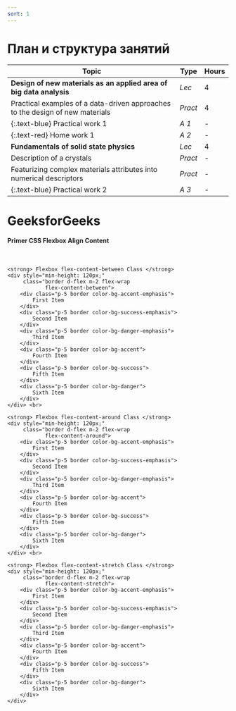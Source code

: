 ```yaml
---
sort: 1
---
```


# План и структура занятий

| Topic   | Type     | Hours    |
| ------- | -------- | -------- |
| **Design of new materials as an applied area of big data analysis** | *Lec* | 4 |
| Practical examples of a data-driven approaches to the design of new materials | *Pract* | 4 |
| {:.text-blue} Practical work 1 | *A 1* | - |
| {:.text-red} Home work 1 | *A 2* | - |
| **Fundamentals of solid state physics** | *Lec* | 4 |
| Description of a crystals | *Pract* | - |
| Featurizing complex materials attributes into numerical descriptors | *Pract* | - |
| {:.text-blue} Practical work 2 | *A 3* | - |

<head>
    <title> Primer CSS Flexbox Align Content </title>
    <link rel="stylesheet" href=
"https://unpkg.com/@primer/css@^18.0.0/dist/primer.css" />
</head>
    
<body>
    <h1 class="color-fg-success text-center"> 
        GeeksforGeeks 
    </h1>
    <h4 class="text-center font-bold">
        Primer CSS Flexbox Align Content
    </h4> <br>
      
    <strong> Flexbox flex-content-between Class </strong>
    <div style="min-height: 120px;" 
         class="border d-flex m-2 flex-wrap 
                flex-content-between">
        <div class="p-5 border color-bg-accent-emphasis">
            First Item
        </div>
        <div class="p-5 border color-bg-success-emphasis">
            Second Item
        </div>
        <div class="p-5 border color-bg-danger-emphasis">
            Third Item
        </div>
        <div class="p-5 border color-bg-accent">
            Fourth Item
        </div>
        <div class="p-5 border color-bg-success">
            Fifth Item
        </div>
        <div class="p-5 border color-bg-danger">
            Sixth Item
        </div>
    </div> <br>
  
    <strong> Flexbox flex-content-around Class </strong>
    <div style="min-height: 120px;" 
         class="border d-flex m-2 flex-wrap 
                flex-content-around">
        <div class="p-5 border color-bg-accent-emphasis">
            First Item
        </div>
        <div class="p-5 border color-bg-success-emphasis">
            Second Item
        </div>
        <div class="p-5 border color-bg-danger-emphasis">
            Third Item
        </div>
        <div class="p-5 border color-bg-accent">
            Fourth Item
        </div>
        <div class="p-5 border color-bg-success">
            Fifth Item
        </div>
        <div class="p-5 border color-bg-danger">
            Sixth Item
        </div>
    </div> <br>
  
    <strong> Flexbox flex-content-stretch Class </strong>
    <div style="min-height: 120px;" 
         class="border d-flex m-2 flex-wrap 
                flex-content-stretch">
        <div class="p-5 border color-bg-accent-emphasis">
            First Item
        </div>
        <div class="p-5 border color-bg-success-emphasis">
            Second Item
        </div>
        <div class="p-5 border color-bg-danger-emphasis">
            Third Item
        </div>
        <div class="p-5 border color-bg-accent">
            Fourth Item
        </div>
        <div class="p-5 border color-bg-success">
            Fifth Item
        </div>
        <div class="p-5 border color-bg-danger">
            Sixth Item
        </div>
    </div>
</body>
  
</html>